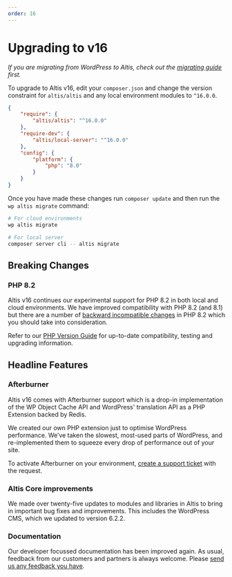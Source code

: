 ```yaml
---
order: 16
---
```


# Upgrading to v16

_If you are migrating from WordPress to Altis, check out the [migrating guide](../migrating/) first._

To upgrade to Altis v16, edit your `composer.json` and change the version constraint for `altis/altis` and any local
environment modules to `^16.0.0`.

```json
{
    "require": {
        "altis/altis": "^16.0.0"
    },
    "require-dev": {
        "altis/local-server": "^16.0.0"
    },
    "config": {
        "platform": {
            "php": "8.0"
        }
    }
}
```

Once you have made these changes run `composer update` and then run the `wp altis migrate` command:

```sh
# For cloud environments
wp altis migrate

# For local server
composer server cli -- altis migrate
```

## Breaking Changes

### PHP 8.2

Altis v16 continues our experimental support for PHP 8.2 in both local and cloud environments. We have improved compatibility with
PHP 8.2 (and 8.1) but there are a number
of [backward incompatible changes](https://www.php.net/manual/en/migration82.incompatible.php) in PHP 8.2 which you should take into
consideration.

Refer to our [PHP Version Guide](docs://guides/updating-php/) for up-to-date compatibility, testing and upgrading
information.

## Headline Features

### Afterburner

Altis v16 comes with Afterburner support which is a drop-in implementation of the WP Object Cache API and WordPress'
translation API as a PHP Extension backed by Redis.

We created our own PHP extension just to optimise WordPress performance. We’ve taken the slowest,
most-used parts of WordPress, and re-implemented them to squeeze every drop of performance out of your site.

To activate Afterburner on your environment, [create a support ticket](support://new) with the request.

### Altis Core improvements

We made over twenty-five updates to modules and libraries in Altis to bring in important bug fixes and improvements.
This includes the WordPress CMS, which we updated to version 6.2.2.

### Documentation

Our developer focussed documentation has been improved again. As usual, feedback from our
customers and partners is always welcome. Please [send us any feedback you have](mailto:support@altis-dxp.com).
